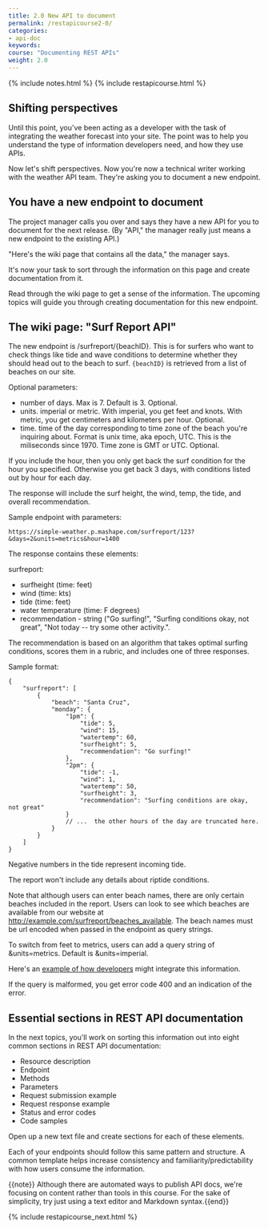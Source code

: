 ```yaml
---
title: 2.0 New API to document
permalink: /restapicourse2-0/
categories:
- api-doc
keywords: 
course: "Documenting REST APIs"
weight: 2.0
---
```

{% include notes.html %}
{% include restapicourse.html %}

## Shifting perspectives

Until this point, you've been acting as a developer with the task of integrating the weather forecast into your site. The point was to help you understand the type of information developers need, and how they use APIs.

Now let's shift perspectives. Now you're now a technical writer working with the weather API team. They're asking you to document a new endpoint. 

## You have a new endpoint to document

The project manager calls you over and says they have a new API for you to document for the next release. (By "API," the manager really just means a new endpoint to the existing API.)

"Here's the wiki page that contains all the data," the manager says. 

It's now your task to sort through the information on this page and create documentation from it.

Read through the wiki page to get a sense of the information. The upcoming topics will guide you through creating documentation for this new endpoint.

## The wiki page: "Surf Report API"

The new endpoint is /surfreport/{beachID}. This is for surfers who want to check things like tide and wave conditions to determine whether they should head out to the beach to surf. `{beachID}` is retrieved from a list of beaches on our site.

Optional parameters: 
* number of days. Max is 7. Default is 3. Optional.
* units. imperial or metric. With imperial, you get feet and knots. With metric, you get centimeters and kilometers per hour. Optional.
* time. time of the day corresponding to time zone of the beach you're inquiring about. Format is unix time, aka epoch, UTC. This is the miliseconds since 1970. Time zone is GMT or UTC. Optional.

If you include the hour, then you only get back the surf condition for the hour you specified. Otherwise you get back 3 days, with conditions listed out by hour for each day. 

The response will include the surf height, the wind, temp, the tide, and overall recommendation.

Sample endpoint with parameters: 

```
https://simple-weather.p.mashape.com/surfreport/123?&days=2&units=metrics&hour=1400
```

The response contains these elements:

surfreport: 
 - surfheight (time: feet)
 - wind (time: kts)
 - tide (time: feet)
 - water temperature (time: F degrees)
 - recommendation - string ("Go surfing!", "Surfing conditions okay, not great", "Not today -- try some other activity.". 
 
 The recommendation is based on an algorithm that takes optimal surfing conditions, scores them in a rubric, and includes one of three responses.
 
 Sample format:
 
```
{
    "surfreport": [
        {
            "beach": "Santa Cruz",
            "monday": {
                "1pm": {
                    "tide": 5,
                    "wind": 15,
                    "watertemp": 60,
                    "surfheight": 5,
                    "recommendation": "Go surfing!"
                },
                "2pm": {
                    "tide": -1,
                    "wind": 1,
                    "watertemp": 50,
                    "surfheight": 3,
                    "recommendation": "Surfing conditions are okay, not great"
                }
                // ...  the other hours of the day are truncated here.
            }
        }
    ]
}
```
 
Negative numbers in the tide represent incoming tide.

The report won't include any details about riptide conditions. 

Note that although users can enter beach names, there are only certain beaches included in the report. Users can look to see which beaches are available from our website at http://example.com/surfreport/beaches_available. The beach names must be url encoded when passed in the endpoint as query strings.

To switch from feet to metrics, users can add a query string of &units=metrics. Default is &units=imperial.

Here's an [example of how developers](http://www.surfline.com/surf-report/south-beach-ca-northern-california_5088/) might integrate this information.

If the query is malformed, you get error code 400 and an indication of the error.


## Essential sections in REST API documentation

In the next topics, you'll work on sorting this information out into eight common sections in REST API documentation: 

* Resource description
* Endpoint
* Methods
* Parameters
* Request submission example
* Request response example
* Status and error codes
* Code samples

Open up a new text file and create sections for each of these elements. 

Each of your endpoints should follow this same pattern and structure. A common template helps increase consistency and familiarity/predictability with how users consume the information.

{{note}} Although there are automated ways to publish API docs, we're focusing on content rather than tools in this course. For the sake of simplicity, try just using a text editor and Markdown syntax.{{end}}

{% include restapicourse_next.html %}



